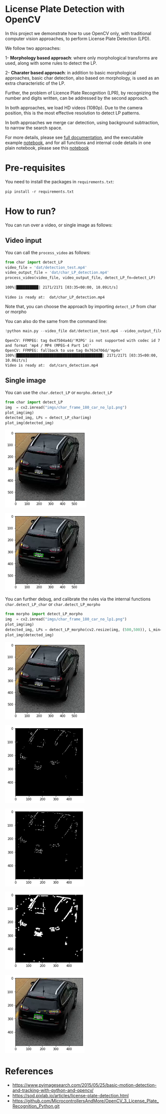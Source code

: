 # License Plate Detection with OpenCV

In this project we demonstrate how to use OpenCV only, with traditional computer vision approaches, to perform License Plate Detection (LPD). 

We follow two approaches:

1- __Morphology based approach__: where only morphological transforms are used, along with some rules to detect the LP.

2- __Charater based approach__: in addition to basic morphological approaches, basic char detection, also based on morphology, is used as an extra characteristic of the LP.

Further, the problem of Licence Plate Recognition (LPR), by recognizing the number and digits written, can be addressed by the second approach.

In both approaches, we load HD videos (1080p). Due to the camera position, this is the most effective resolution to detect LP patterns.

In both approaches we merge car detection, using background subtraction, to narrow the search space.

For more details, please see [full documentation](doc/DOC.md), and the executable example [notebook](doc/LPD.ipynb), and for all functions and internal code details in one plain notebook, please see this [notebook](doc/doc_code_inside.ipynb)

# Pre-requisites

You need to install the packages in `requirements.txt`:
    
`pip install -r requirements.txt`

# How to run?

You can run over a video, or single image as follows:

## Video input
You can call the `process_video` as follows:


```python
from char import detect_LP
video_file = 'dat/detection_test.mp4'
video_output_file = 'dat/char_LP_detection.mp4'
process_video(video_file, video_output_file, detect_LP_fn=detect_LP)
```

    100%|██████████| 2171/2171 [03:35<00:00, 10.09it/s]

    Video is ready at:  dat/char_LP_detection.mp4


    


Note that, you can choose the approach by importing `detect_LP` from char or morpho 

You can also do the same from the command line:


```python
!python main.py --video_file dat/detection_test.mp4 --video_output_file dat/cars_detection.mp4 --detect_LP_fn 1
```

    OpenCV: FFMPEG: tag 0x47504a4d/'MJPG' is not supported with codec id 7 and format 'mp4 / MP4 (MPEG-4 Part 14)'
    OpenCV: FFMPEG: fallback to use tag 0x7634706d/'mp4v'
    100%|███████████████████████████████████████| 2171/2171 [03:35<00:00, 10.06it/s]
    Video is ready at:  dat/cars_detection.mp4


## Single image
You can use the `char.detect_LP` or `morpho.detect_LP`


```python
from char import detect_LP
img  = cv2.imread("imgs/char_frame_180_car_no_lp1.png")
plot_img(img)
detected_img, LPs = detect_LP_char(img)
plot_img(detected_img)
```


![png](imgs/output_9_0.png)



![png](imgs/output_9_1.png)


You can further debug, and calibrate the rules via the internal functions `char.detect_LP_char` or `char.detect_LP_morpho`


```python
from morpho import detect_LP_morpho
img  = cv2.imread("imgs/char_frame_180_car_no_lp1.png")
plot_img(img)
detected_img, LPs = detect_LP_morpho(cv2.resize(img, (500,500)), L_min=35, L_max=60, W_min=55, W_max=90, debug=True)
plot_img(detected_img)
```


![png](imgs/output_11_0.png)



![png](imgs/output_11_1.png)



![png](imgs/output_11_2.png)



![png](imgs/output_11_3.png)



![png](imgs/output_11_4.png)


# References
- https://www.pyimagesearch.com/2015/05/25/basic-motion-detection-and-tracking-with-python-and-opencv/
- https://sod.pixlab.io/articles/license-plate-detection.html
- https://github.com/MicrocontrollersAndMore/OpenCV_3_License_Plate_Recognition_Python.git
